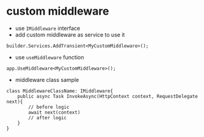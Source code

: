 # custom middleware

- use `IMiddleware` interface
- add custom middleware as service to use it

```
builder.Services.AddTransient<MyCustomMiddleware>();
```

- use `useMiddleware` function

```
app.UseMiddleware<MyCustomMiddleware>();
```

- middleware class sample

```
class MiddlewareClassName: IMiddleware{
    public async Task InvokeAsync(HttpContext context, RequestDelegate next){
        // before logic
        await next(context)
        // after logic
    }
}
```
